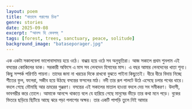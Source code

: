 ```yaml
---
layout: poem
title: "বাতাসে পরাগের চিহ্ন"
genre: stories
date: 2025-09-08
excerpt: "আনন্দ হি কেবলম্ "
tags: [forest, trees, sanctuary, peace, solitude]
background_image: "bataseporager.jpg"
---
```


এক একটা সকালবেলা ভালোবাসাময় হয়ে ওঠে। বাঙ্ময় হয়ে ওঠে সব অনুভূতিরা। আজ সকালে প্রথম শুনলাম এই বসন্তের কোকিলের ডাক। 
সরকারী অফিসে এ মাস সব লেনদেন হিসাবের মাস। এ বছর আমার লেনদেনের খাতা শূন্য। কিছু সম্পর্ক পরিণতি পায়না। তাদের জমা না খরচের দিকে রাখবো বুঝতে পাইনা কিছুতেই।
ধীরে ধীরে বিদায় নিচ্ছে শীতের ফুল, ফলেরা, সজীব হয়ে উঠছে বসন্তের ফসলের মাঠ। নদী তার রূপ পালটে উঠে এসেছে চলার পথের ধারে। বদলে গেছে মৌমাছি আর ভ্রমরের গুঞ্জরণ। বসন্তের এই সকালের মাতাল হাওয়া বদলে দেয় সব সমীকরণ। উদাসী, ভাবগম্ভীর করে তোলে। 
আমাকে আনন্দে থাকতে বলে যে হারিয়ে গেছে মানুষের ভীড়ে তার কথা মনে পড়ে। বুকের ভিতরে ছড়িয়ে ছিটিয়ে আছে ঝরে পড়া পলাশের অক্ষর। তার একটি পাপড়ি তুলে নিই আমার 
